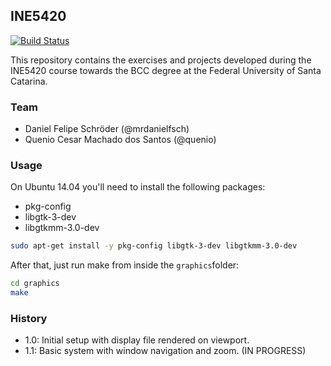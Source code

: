 ## INE5420

[![Build Status](https://travis-ci.org/quenio/INE5420.svg?branch=feature/object_list)](https://travis-ci.org/quenio/INE5420)

This repository contains the exercises and projects developed during the INE5420 course towards the BCC degree at the Federal University of Santa Catarina.

### Team

- Daniel Felipe Schröder (@mrdanielfsch)
- Quenio Cesar Machado dos Santos (@quenio)

### Usage

On Ubuntu 14.04 you'll need to install the following packages:
- pkg-config
- libgtk-3-dev
- libgtkmm-3.0-dev

```bash
sudo apt-get install -y pkg-config libgtk-3-dev libgtkmm-3.0-dev
```

After that, just run make from inside the ```graphics```folder:

```bash
cd graphics
make
```

### History

- 1.0: Initial setup with display file rendered on viewport.
- 1.1: Basic system with window navigation and zoom. (IN PROGRESS) 